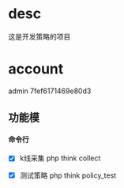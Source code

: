 # desc
这是开发策略的项目
# account
 admin 7fef6171469e80d3
## 功能模
#### 命令行
- [x] k线采集 php think collect
- [x] 测试策略 php think policy_test

